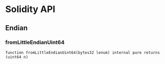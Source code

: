 # Solidity API

## Endian

### fromLittleEndianUint64

```solidity
function fromLittleEndianUint64(bytes32 lenum) internal pure returns (uint64 n)
```


